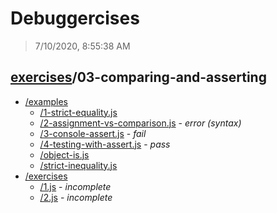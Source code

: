 # Debuggercises 

> 7/10/2020, 8:55:38 AM 

## [exercises](../README.md)/03-comparing-and-asserting 

- [/examples](./examples/README.md)
  - [/1-strict-equality.js](./examples/README.md#1-strict-equalityjs)  
  - [/2-assignment-vs-comparison.js](./examples/README.md#2-assignment-vs-comparisonjs) - _error (syntax)_ 
  - [/3-console-assert.js](./examples/README.md#3-console-assertjs) - _fail_ 
  - [/4-testing-with-assert.js](./examples/README.md#4-testing-with-assertjs) - _pass_ 
  - [/object-is.js](./examples/README.md#object-isjs)  
  - [/strict-inequality.js](./examples/README.md#strict-inequalityjs)  
- [/exercises](./exercises/README.md)
  - [/1.js](./exercises/README.md#1js) - _incomplete_ 
  - [/2.js](./exercises/README.md#2js) - _incomplete_ 
